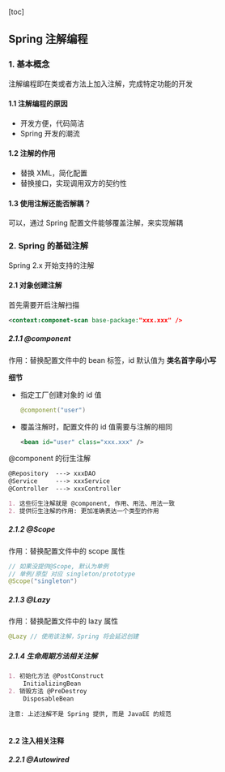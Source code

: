 [toc]

## Spring 注解编程

### 1. 基本概念

注解编程即在类或者方法上加入注解，完成特定功能的开发

#### 1.1 注解编程的原因

- 开发方便，代码简洁
- Spring 开发的潮流

#### 1.2 注解的作用

- 替换 XML，简化配置
- 替换接口，实现调用双方的契约性

#### 1.3 使用注解还能否解耦？

可以，通过 Spring 配置文件能够覆盖注解，来实现解耦



### 2.  Spring 的基础注解

Spring 2.x 开始支持的注解

#### 2.1 对象创建注解

首先需要开启注解扫描

``` xml
<context:componet-scan base-package:"xxx.xxx" />
```

##### 2.1.1 @component

作用：替换配置文件中的 bean 标签，id 默认值为 **类名首字母小写**

**细节**

- 指定工厂创建对象的 id 值

  ``` java
  @component("user")
  ```

- 覆盖注解时，配置文件的 id 值需要与注解的相同

  ``` xml
  <bean id="user" class="xxx.xxx" />
  ```

@component 的衍生注解

``` markdown
@Repository  ---> xxxDAO
@Service     ---> xxxService
@Controller  ---> xxxController

1. 这些衍生注解就是 @component, 作用、用法、用法一致
2. 提供衍生注解的作用: 更加准确表达一个类型的作用
```

##### 2.1.2 @Scope

作用：替换配置文件中的 scope 属性

``` java
// 如果没提供@Scope, 默认为单例
// 单例/原型 对应 singleton/prototype
@Scope("singleton")
```

##### 2.1.3 @Lazy

作用：替换配置文件中的 lazy 属性

``` java
@Lazy // 使用该注解，Spring 将会延迟创建
```

##### 2.1.4 生命周期方法相关注解

```markdown
1. 初始化方法 @PostConstruct
	InitializingBean
2. 销毁方法 @PreDestroy
	DisposableBean
	
注意: 上述注解不是 Spring 提供, 而是 JavaEE 的规范
	
```



#### 2.2 注入相关注释

##### 2.2.1 @Autowired









